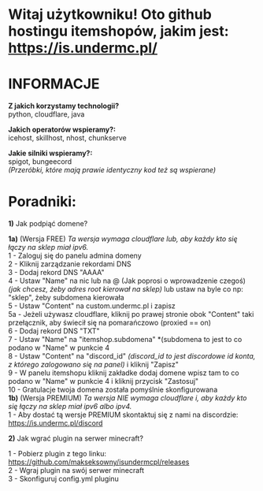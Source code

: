 # Witaj użytkowniku! Oto github hostingu itemshopów, jakim jest: https://is.undermc.pl/

# INFORMACJE

**Z jakich korzystamy technologii?** \
python, cloudflare, java

**Jakich operatorów wspieramy?:** \
icehost, skillhost, nhost, chunkserve

**Jakie silniki wspieramy?:** \
spigot, bungeecord \
*(Przeróbki, które mają prawie identyczny kod też są wspierane)*

# Poradniki:

**1)** Jak podpiąć domene?

**1a)** (Wersja FREE) *Ta wersja wymaga cloudflare lub, aby każdy kto się łączy na sklep miał ipv6.*\
1 - Zaloguj się do panelu admina domeny\
2 - Kliknij zarządzanie rekordami DNS\
3 - Dodaj rekord DNS "AAAA"\
4 - Ustaw "Name" na nic lub na @ (Jak poprosi o wprowadzenie czegoś) *(jak chcesz, żeby adres root kierował na sklep)* lub ustaw na byle co np: "sklep", żeby subdomena kierowała\
5 - Ustaw "Content" na custom.undermc.pl i zapisz\
5a - Jeżeli używasz cloudflare, kliknij po prawej stronie obok "Content" taki przełącznik, aby świecił się na pomarańczowo (proxied == on)\
6 - Dodaj rekord DNS "TXT"\
7 - Ustaw "Name" na "itemshop.subdomena" *(subdomena to jest to co podano w "Name" w punkcie 4\
8 - Ustaw "Content" na "discord_id" *(discord_id to jest discordowe id konta, z którego zalogowano się na panel)* i kliknij "Zapisz"\
9 - W panelu itemshopu kliknij zakładke dodaj domene wpisz tam to co podano w "Name" w punkcie 4 i kliknij przycisk "Zastosuj"\
10 - Gratulacje twoja domena została pomyślnie skonfigurowana\
**1b)** (Wersja PREMIUM) *Ta wersja NIE wymaga cloudflare i, aby każdy kto się łączy na sklep miał ipv6 albo ipv4.*\
1 - Aby dostać tą wersje PREMIUM skontaktuj się z nami na discordzie: https://is.undermc.pl/discord

**2)** Jak wgrać plugin na serwer minecraft?

1 - Pobierz plugin z tego linku: https://github.com/makseksowny/isundermcpl/releases \
2 - Wgraj plugin na swój serwer minecraft \
3 - Skonfiguruj config.yml pluginu
